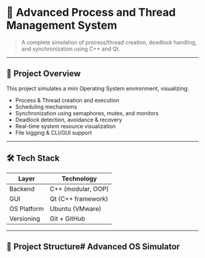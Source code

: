 # 🧠 Advanced Process and Thread Management System
> A complete simulation of process/thread creation, deadlock handling, and synchronization using C++ and Qt.

---

## 🚀 Project Overview

This project simulates a mini Operating System environment, visualizing:

- Process & Thread creation and execution
- Scheduling mechanisms
- Synchronization using semaphores, mutex, and monitors
- Deadlock detection, avoidance & recovery
- Real-time system resource visualization
- File logging & CLI/GUI support

---

## 🛠️ Tech Stack

| Layer        | Technology        |
|--------------|-------------------|
| Backend      | C++ (modular, OOP)|
| GUI          | Qt (C++ framework)|
| OS Platform  | Ubuntu (VMware)   |
| Versioning   | Git + GitHub      |

---

## 📁 Project Structure# Advanced OS Simulator
